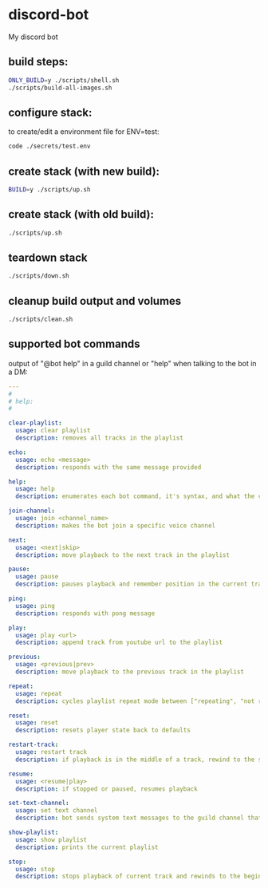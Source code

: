 # discord-bot

My discord bot

## build steps:

```sh
ONLY_BUILD=y ./scripts/shell.sh
./scripts/build-all-images.sh
```

## configure stack:

to create/edit a environment file for ENV=test:

```sh
code ./secrets/test.env
```

## create stack (with new build):

```sh
BUILD=y ./scripts/up.sh
```

## create stack (with old build):

```sh
./scripts/up.sh
```

## teardown stack

```sh
./scripts/down.sh
```

## cleanup build output and volumes

```sh
./scripts/clean.sh
```

## supported bot commands

output of "@bot help" in a guild channel or "help" when talking to the bot in a DM:

```yaml
---
#
# help:
#

clear-playlist:
  usage: clear playlist
  description: removes all tracks in the playlist

echo:
  usage: echo <message>
  description: responds with the same message provided

help:
  usage: help
  description: enumerates each bot command, it's syntax, and what the command does

join-channel:
  usage: join <channel_name>
  description: makes the bot join a specific voice channel

next:
  usage: <next|skip>
  description: move playback to the next track in the playlist

pause:
  usage: pause
  description: pauses playback and remember position in the current track; can be resumed

ping:
  usage: ping
  description: responds with pong message

play:
  usage: play <url>
  description: append track from youtube url to the playlist

previous:
  usage: <previous|prev>
  description: move playback to the previous track in the playlist

repeat:
  usage: repeat
  description: cycles playlist repeat mode between ["repeating", "not repeating"]

reset:
  usage: reset
  description: resets player state back to defaults

restart-track:
  usage: restart track
  description: if playback is in the middle of a track, rewind to the start of the track

resume:
  usage: <resume|play>
  description: if stopped or paused, resumes playback

set-text-channel:
  usage: set text channel
  description: bot sends system text messages to the guild channel that this command is issued from

show-playlist:
  usage: show playlist
  description: prints the current playlist

stop:
  usage: stop
  description: stops playback of current track and rewinds to the beginning of the current track
```
